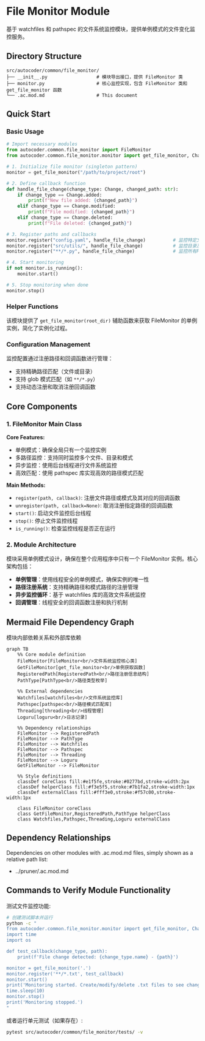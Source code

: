 # File Monitor Module

基于 watchfiles 和 pathspec 的文件系统监控模块，提供单例模式的文件变化监控服务。

## Directory Structure

```
src/autocoder/common/file_monitor/
├── __init__.py                  # 模块导出接口，提供 FileMonitor 类
├── monitor.py                   # 核心监控实现，包含 FileMonitor 类和 get_file_monitor 函数
└── .ac.mod.md                   # This document
```

## Quick Start

### Basic Usage

```python
# Import necessary modules
from autocoder.common.file_monitor import FileMonitor
from autocoder.common.file_monitor.monitor import get_file_monitor, Change

# 1. Initialize file monitor (singleton pattern)
monitor = get_file_monitor("/path/to/project/root")

# 2. Define callback function
def handle_file_change(change_type: Change, changed_path: str):
    if change_type == Change.added:
        print(f"New file added: {changed_path}")
    elif change_type == Change.modified:
        print(f"File modified: {changed_path}")
    elif change_type == Change.deleted:
        print(f"File deleted: {changed_path}")

# 3. Register paths and callbacks
monitor.register("config.yaml", handle_file_change)          # 监控特定文件
monitor.register("src/utils/", handle_file_change)           # 监控目录及其内容
monitor.register("**/*.py", handle_file_change)              # 监控所有Python文件

# 4. Start monitoring
if not monitor.is_running():
    monitor.start()

# 5. Stop monitoring when done
monitor.stop()
```

### Helper Functions

该模块提供了 `get_file_monitor(root_dir)` 辅助函数来获取 FileMonitor 的单例实例，简化了实例化过程。

### Configuration Management

监控配置通过注册路径和回调函数进行管理：
- 支持精确路径匹配（文件或目录）
- 支持 glob 模式匹配（如 `**/*.py`）
- 支持动态注册和取消注册回调函数

## Core Components

### 1. FileMonitor Main Class
**Core Features:**
- 单例模式：确保全局只有一个监控实例
- 多路径监控：支持同时监控多个文件、目录和模式
- 异步监控：使用后台线程进行文件系统监控
- 高效匹配：使用 pathspec 库实现高效的路径模式匹配

**Main Methods:**
- `register(path, callback)`: 注册文件路径或模式及其对应的回调函数
- `unregister(path, callback=None)`: 取消注册指定路径的回调函数
- `start()`: 启动文件监控后台线程
- `stop()`: 停止文件监控线程
- `is_running()`: 检查监控线程是否正在运行

### 2. Module Architecture

模块采用单例模式设计，确保在整个应用程序中只有一个 FileMonitor 实例。核心架构包括：

- **单例管理**：使用线程安全的单例模式，确保实例的唯一性
- **路径注册系统**：支持精确路径和模式路径的注册管理
- **异步监控循环**：基于 watchfiles 库的高效文件系统监控
- **回调管理**：线程安全的回调函数注册和执行机制

## Mermaid File Dependency Graph
模块内部依赖关系和外部库依赖

```mermaid
graph TB
    %% Core module definition
    FileMonitor[FileMonitor<br/>文件系统监控核心类]
    GetFileMonitor[get_file_monitor<br/>单例获取函数]
    RegisteredPath[RegisteredPath<br/>路径注册信息结构]
    PathType[PathType<br/>路径类型枚举]
    
    %% External dependencies
    Watchfiles[watchfiles<br/>文件系统监控库]
    Pathspec[pathspec<br/>路径模式匹配库]
    Threading[threading<br/>线程管理]
    Loguru[loguru<br/>日志记录]
    
    %% Dependency relationships
    FileMonitor --> RegisteredPath
    FileMonitor --> PathType
    FileMonitor --> Watchfiles
    FileMonitor --> Pathspec
    FileMonitor --> Threading
    FileMonitor --> Loguru
    GetFileMonitor --> FileMonitor
    
    %% Style definitions
    classDef coreClass fill:#e1f5fe,stroke:#0277bd,stroke-width:2px
    classDef helperClass fill:#f3e5f5,stroke:#7b1fa2,stroke-width:1px
    classDef externalClass fill:#fff3e0,stroke:#f57c00,stroke-width:1px
    
    class FileMonitor coreClass
    class GetFileMonitor,RegisteredPath,PathType helperClass
    class Watchfiles,Pathspec,Threading,Loguru externalClass
```

## Dependency Relationships
Dependencies on other modules with .ac.mod.md files, simply shown as a relative path list:

- ../pruner/.ac.mod.md

## Commands to Verify Module Functionality

测试文件监控功能:

```bash
# 创建测试脚本并运行
python -c "
from autocoder.common.file_monitor.monitor import get_file_monitor, Change
import time
import os

def test_callback(change_type, path):
    print(f'File change detected: {change_type.name} - {path}')

monitor = get_file_monitor('.')
monitor.register('**/*.txt', test_callback)
monitor.start()
print('Monitoring started. Create/modify/delete .txt files to see changes.')
time.sleep(10)
monitor.stop()
print('Monitoring stopped.')
"
```

或者运行单元测试（如果存在）:

```bash
pytest src/autocoder/common/file_monitor/tests/ -v
```
